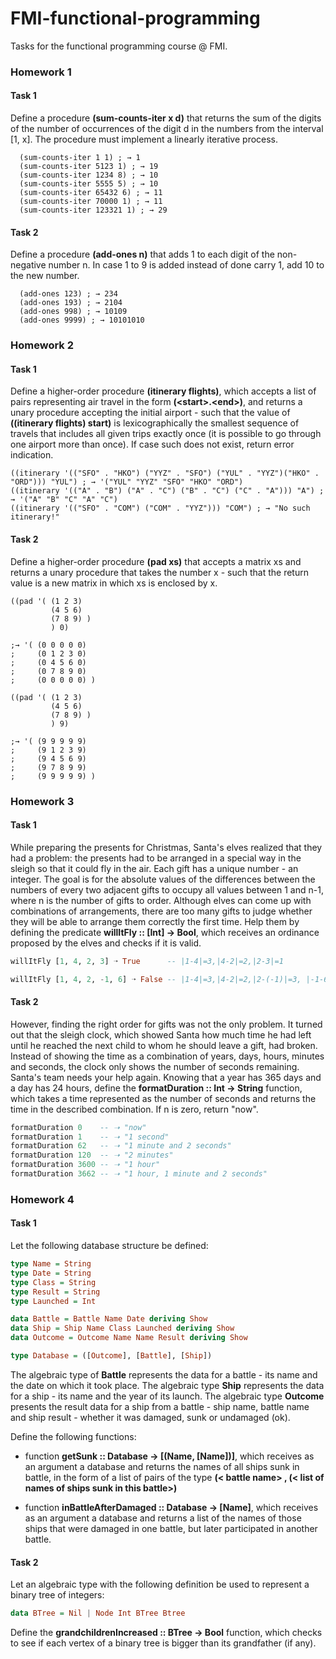 # FMI-functional-programming

Tasks for the functional programming course @ FMI.

### Homework 1

#### Task 1

Define a procedure **(sum-counts-iter x d)** that returns the sum of the digits of the number of occurrences of the digit d in the numbers from the interval [1, x]. The procedure must implement a linearly iterative process.

```racket
  (sum-counts-iter 1 1) ; → 1
  (sum-counts-iter 5123 1) ; → 19
  (sum-counts-iter 1234 8) ; → 10
  (sum-counts-iter 5555 5) ; → 10
  (sum-counts-iter 65432 6) ; → 11
  (sum-counts-iter 70000 1) ; → 11
  (sum-counts-iter 123321 1) ; → 29
```

#### Task 2

Define a procedure **(add-ones n)** that adds 1 to each digit of the non-negative number n. In case 1 to 9 is added instead of done carry 1, add 10 to the new number.

```racket
  (add-ones 123) ; → 234
  (add-ones 193) ; → 2104
  (add-ones 998) ; → 10109
  (add-ones 9999) ; → 10101010
```

### Homework 2

#### Task 1

Define a higher-order procedure **(itinerary flights)**, which accepts a list of pairs representing air travel in the form **(&lt;start>.&lt;end>)**, and returns a unary procedure accepting the initial airport - such that the value of **((itinerary flights) start)** is lexicographically the smallest sequence of travels that includes all given trips exactly once (it is possible to go through one airport more than once). If case such does not exist,  return error indication.

```racket
((itinerary '(("SFO" . "HKO") ("YYZ" . "SFO") ("YUL" . "YYZ")("HKO" . "ORD"))) "YUL") ; → '("YUL" "YYZ" "SFO" "HKO" "ORD")
((itinerary '(("A" . "B") ("A" . "C") ("B" . "C") ("C" . "A"))) "A") ; → '("A" "B" "C" "A" "C")
((itinerary '(("SFO" . "COM") ("COM" . "YYZ"))) "COM") ; → "No such itinerary!"
```

#### Task 2

Define a higher-order procedure **(pad xs)** that accepts a matrix xs and returns a unary procedure that takes the number x - such that the return value is a new matrix in which xs is enclosed by x.

```racket
((pad '( (1 2 3)
         (4 5 6)
         (7 8 9) )
         ) 0)

;→ '( (0 0 0 0 0)
;     (0 1 2 3 0)
;     (0 4 5 6 0)
;     (0 7 8 9 0)
;     (0 0 0 0 0) )

((pad '( (1 2 3)
         (4 5 6)
         (7 8 9) )
         ) 9)

;→ '( (9 9 9 9 9)
;     (9 1 2 3 9)
;     (9 4 5 6 9)
;     (9 7 8 9 9)
;     (9 9 9 9 9) )
```

### Homework 3

#### Task 1

While preparing the presents for Christmas, Santa's elves realized that they had a problem: the presents had to be arranged in a special way in the sleigh so that it could fly in the air. Each gift has a unique number - an integer. The goal is for the absolute values ​​of the differences between the numbers of every two adjacent gifts to occupy all values ​​between 1 and n-1, where n is the number of gifts to order. Although elves can come up with combinations of arrangements, there are too many gifts to judge whether they will be able to arrange them correctly the first time. Help them by defining the predicate **willItFly :: [Int] -> Bool**, which receives an ordinance proposed by the elves and checks if it is valid.

```haskell
willItFly [1, 4, 2, 3] ➝ True      -- |1-4|=3,|4-2|=2,|2-3|=1

willItFly [1, 4, 2, -1, 6] ➝ False -- |1-4|=3,|4-2|=2,|2-(-1)|=3, |-1-6|=7
```

#### Task 2

However, finding the right order for gifts was not the only problem. It turned out that the sleigh clock, which showed Santa how much time he had left until he reached the next child to whom he should leave a gift, had broken. Instead of showing the time as a combination of years, days, hours, minutes and seconds, the clock only shows the number of seconds remaining. Santa's team needs your help again. Knowing that a year has 365 days and a day has 24 hours, define the **formatDuration :: Int -> String** function, which takes a time represented as the number of seconds and returns the time in the described combination. If n is zero, return "now".

```haskell
formatDuration 0    -- ➝ "now"
formatDuration 1    -- ➝ "1 second"
formatDuration 62   -- ➝ "1 minute and 2 seconds"
formatDuration 120  -- ➝ "2 minutes"
formatDuration 3600 -- ➝ "1 hour"
formatDuration 3662 -- ➝ "1 hour, 1 minute and 2 seconds"
```

### Homework 4

#### Task 1

Let the following database structure be defined:

```haskell
type Name = String
type Date = String
type Class = String
type Result = String
type Launched = Int

data Battle = Battle Name Date deriving Show
data Ship = Ship Name Class Launched deriving Show
data Outcome = Outcome Name Name Result deriving Show

type Database = ([Outcome], [Battle], [Ship])
```

The algebraic type of **Battle** represents the data for a battle - its name and the date on which it took place. The algebraic type **Ship** represents the data for a ship - its name and the year of its launch. The algebraic type **Outcome** presents the result data for a ship from a battle - ship name, battle name and ship result - whether it was damaged, sunk or undamaged (ok).

Define the following functions:

- function **getSunk :: Database -> [(Name, [Name])]**, which receives as an argument a database and returns the names of all ships sunk in battle, in the form of a list of pairs of the type **(< battle name> , (< list of names of ships sunk in this battle>)**

- function **inBattleAfterDamaged :: Database -> [Name]**, which receives as an argument a database and returns a list of the names of those ships that were damaged in one battle, but later participated in another battle.

#### Task 2

Let an algebraic type with the following definition be used to represent a binary tree of integers:

```haskell
data BTree = Nil | Node Int BTree Btree
```

Define the **grandchildrenIncreased :: BTree -> Bool** function, which checks to see if each vertex of a binary tree is bigger than its grandfather (if any).

